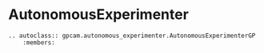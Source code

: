 # AutonomousExperimenter
```{eval-rst}
.. autoclass:: gpcam.autonomous_experimenter.AutonomousExperimenterGP
    :members:
```
